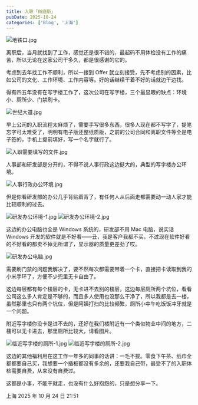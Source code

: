 ```yaml
---
title: 入职「岗底斯」
pubDate: 2025-10-24
categories: ['Blog', '上海']
---
```


![地铁口.jpg](./images/IMG_20251024_0937.jpg)

离职后，当月就找到了工作，感觉还是很不错的，最起码不用体检没有工作的痛苦，所以无论在这家公司干多久，都是很感谢的它的。

考虑到去年找工作不顺利，所以一接到 Offer 就立刻接受，先不考虑别的因素，比如公司的文化、工作环境、工作内容等。好的话继续干着不好的话就边干边找。

得有四五年没有在写字楼工作了，这次公司在写字楼，三个最显眼的缺点：环境小、厕所少、门禁刷卡。

![世纪大道.jpg](./images/IMG_20251029.jpg)

早上公司的入职流程太麻烦了，需要手写很多东西，很多人现在都不写字了，提笔忘字可太难受了，明明有电子版还整纸质版，之前的公司合同和离职文件等全是电子签的，手机上提前填好，写一个名字就行了。

![入职需要填写的文件.jpg](./images/IMG_20251024_0930.jpg)

人事部和研发部是分开的，不得不说人事行政这边挺大的，典型的写字楼办公环境。

![人事行政办公环境.jpg](./images/IMG_20251024_0931.jpg)

但是你看研发部的办公几乎背贴着背了，有任何人从后面走都需要动一动人家才能比较顺利的过去。

![研发办公环境-1.jpg](./images/IMG_20251024_0932.jpg)
![研发办公环境-2.jpg](./images/IMG_20251024_0933.jpg)

这边的办公电脑也全是 Windows 系统的，研发部不用 Mac 电脑，说实话 Windows 开发的软件就是不好看——丑，我是客户我都不买，不过现在软件好看的不好看的都卖不掉无所谓了，显示器的质量更差劲了哎。

![研发办公电脑.jpg](./images/IMG_20251024_0934.jpg)

需要刷门禁的问题我解决了，要不然每次都需要带着一个卡，直接把卡读取到我的小米手环了，方便不少兜里无卡自由了。

这边每层都有每个楼层的卡，无卡进不去别的楼层，这边每层厕所两个坑位，看看公司这么多人肯定是不够的，而且多人使用也没那么干净了，所以我都是去一楼，虽然那里也只有两个坑位，但是阿姨打扫的比较频繁，厕所小中午吃饭饭冲牙就是一个问题。

附近写字楼你没卡是进不去的，还好在我们楼附近有一个类似物业中间的地方，二楼可以无卡进去，那里厕所比较大，请看图片。

![临近写字楼的厕所-1.jpg](./images/IMG_20251024_0935.jpg)
![临近写字楼的厕所-2.jpg](./images/IMG_20251024_0936.jpg)

这边的其他福利用在这工作一年多的同事的话讲：一毛不拔。零食下午茶、纸巾全都都要自己买，我想要一个插板都没有多余的，还要我自己带，最受不了的入职体检需要自费，从来没有自费过。

这都是小事，不能干就走，也没有什么好抱怨的，只是想分享一下。

上海 2025 年 10 月 24 日 21:51

